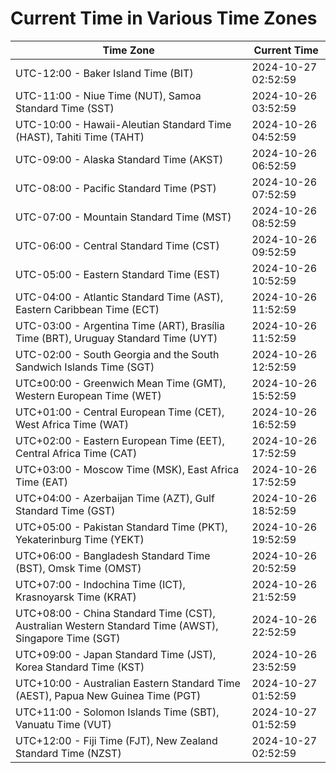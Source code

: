 # Current Time in Various Time Zones

| Time Zone | Current Time |
|-----------|--------------|
| UTC-12:00 - Baker Island Time (BIT) | 2024-10-27 02:52:59 |
| UTC-11:00 - Niue Time (NUT), Samoa Standard Time (SST) | 2024-10-26 03:52:59 |
| UTC-10:00 - Hawaii-Aleutian Standard Time (HAST), Tahiti Time (TAHT) | 2024-10-26 04:52:59 |
| UTC-09:00 - Alaska Standard Time (AKST) | 2024-10-26 06:52:59 |
| UTC-08:00 - Pacific Standard Time (PST) | 2024-10-26 07:52:59 |
| UTC-07:00 - Mountain Standard Time (MST) | 2024-10-26 08:52:59 |
| UTC-06:00 - Central Standard Time (CST) | 2024-10-26 09:52:59 |
| UTC-05:00 - Eastern Standard Time (EST) | 2024-10-26 10:52:59 |
| UTC-04:00 - Atlantic Standard Time (AST), Eastern Caribbean Time (ECT) | 2024-10-26 11:52:59 |
| UTC-03:00 - Argentina Time (ART), Brasília Time (BRT), Uruguay Standard Time (UYT) | 2024-10-26 11:52:59 |
| UTC-02:00 - South Georgia and the South Sandwich Islands Time (SGT) | 2024-10-26 12:52:59 |
| UTC±00:00 - Greenwich Mean Time (GMT), Western European Time (WET) | 2024-10-26 15:52:59 |
| UTC+01:00 - Central European Time (CET), West Africa Time (WAT) | 2024-10-26 16:52:59 |
| UTC+02:00 - Eastern European Time (EET), Central Africa Time (CAT) | 2024-10-26 17:52:59 |
| UTC+03:00 - Moscow Time (MSK), East Africa Time (EAT) | 2024-10-26 17:52:59 |
| UTC+04:00 - Azerbaijan Time (AZT), Gulf Standard Time (GST) | 2024-10-26 18:52:59 |
| UTC+05:00 - Pakistan Standard Time (PKT), Yekaterinburg Time (YEKT) | 2024-10-26 19:52:59 |
| UTC+06:00 - Bangladesh Standard Time (BST), Omsk Time (OMST) | 2024-10-26 20:52:59 |
| UTC+07:00 - Indochina Time (ICT), Krasnoyarsk Time (KRAT) | 2024-10-26 21:52:59 |
| UTC+08:00 - China Standard Time (CST), Australian Western Standard Time (AWST), Singapore Time (SGT) | 2024-10-26 22:52:59 |
| UTC+09:00 - Japan Standard Time (JST), Korea Standard Time (KST) | 2024-10-26 23:52:59 |
| UTC+10:00 - Australian Eastern Standard Time (AEST), Papua New Guinea Time (PGT) | 2024-10-27 01:52:59 |
| UTC+11:00 - Solomon Islands Time (SBT), Vanuatu Time (VUT) | 2024-10-27 01:52:59 |
| UTC+12:00 - Fiji Time (FJT), New Zealand Standard Time (NZST) | 2024-10-27 02:52:59 |
